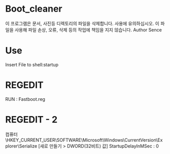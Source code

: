 # Boot_cleaner
이 프로그램은 문서, 사진등 디렉토리의 파일을 삭제합니다. 사용에 유의하십시오. 
이 파일을 사용해 파일 손상, 오류, 삭제 등의 작업에 책임을 지지 않습니다.
Author Sence
# Use
Insert File to shell:startup
# REGEDIT
RUN : Fastboot.reg
# REGEDIT - 2
컴퓨터\HKEY_CURRENT_USER\SOFTWARE\Microsoft\Windows\CurrentVersion\Explorer\Serialize
[새로 만들기 > DWORD(32비트) 값] StartupDelayInMSec : 0
